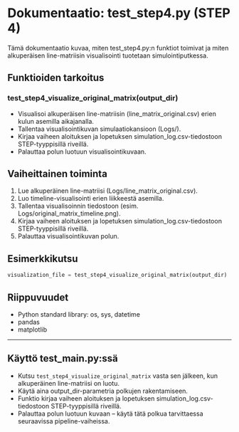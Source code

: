 # Dokumentaatio: test_step4.py (STEP 4)

Tämä dokumentaatio kuvaa, miten test_step4.py:n funktiot toimivat ja miten alkuperäisen line-matriisin visualisointi tuotetaan simulointiputkessa.

## Funktioiden tarkoitus

### test_step4_visualize_original_matrix(output_dir)
- Visualisoi alkuperäisen line-matriisin (line_matrix_original.csv) erien kulun asemilla aikajanalla.
- Tallentaa visualisointikuvan simulaatiokansioon (Logs/).
- Kirjaa vaiheen aloituksen ja lopetuksen simulation_log.csv-tiedostoon STEP-tyyppisillä riveillä.
- Palauttaa polun luotuun visualisointikuvaan.

## Vaiheittainen toiminta

1. Lue alkuperäinen line-matriisi (Logs/line_matrix_original.csv).
2. Luo timeline-visualisointi erien liikkeestä asemilla.
3. Tallentaa visualisoinnin tiedostoon (esim. Logs/original_matrix_timeline.png).
4. Kirjaa vaiheen aloituksen ja lopetuksen simulation_log.csv-tiedostoon STEP-tyyppisillä riveillä.
5. Palauttaa visualisointikuvan polun.

## Esimerkkikutsu

```python
visualization_file = test_step4_visualize_original_matrix(output_dir)
```

## Riippuvuudet
- Python standard library: os, sys, datetime
- pandas
- matplotlib

---

## Käyttö test_main.py:ssä

- Kutsu `test_step4_visualize_original_matrix` vasta sen jälkeen, kun alkuperäinen line-matriisi on luotu.
- Käytä aina output_dir-parametria polkujen rakentamiseen.
- Funktio kirjaa vaiheen aloituksen ja lopetuksen simulation_log.csv-tiedostoon STEP-tyyppisillä riveillä.
- Palauttaa polun luotuun kuvaan – käytä tätä polkua tarvittaessa seuraavissa pipeline-vaiheissa.
